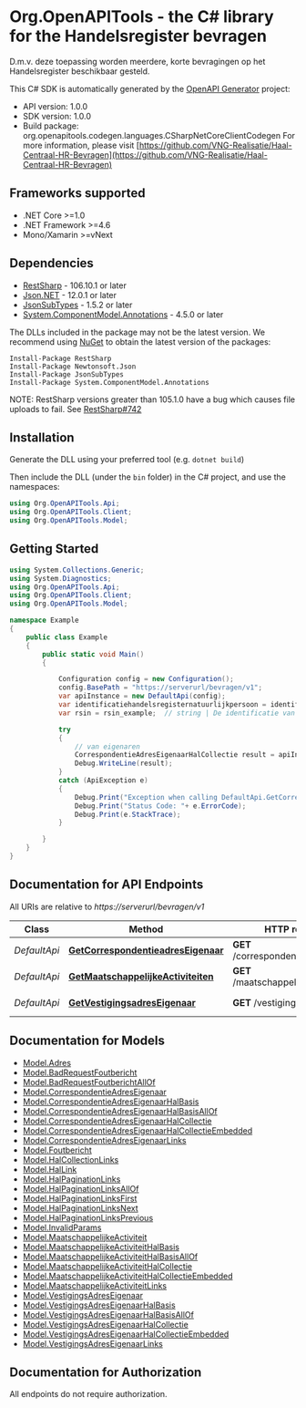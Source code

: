 # Org.OpenAPITools - the C# library for the Handelsregister bevragen

D.m.v. deze toepassing worden meerdere, korte bevragingen op het Handelsregister beschikbaar gesteld.

This C# SDK is automatically generated by the [OpenAPI Generator](https://openapi-generator.tech) project:

- API version: 1.0.0
- SDK version: 1.0.0
- Build package: org.openapitools.codegen.languages.CSharpNetCoreClientCodegen
    For more information, please visit [https://github.com/VNG-Realisatie/Haal-Centraal-HR-Bevragen](https://github.com/VNG-Realisatie/Haal-Centraal-HR-Bevragen)

<a name="frameworks-supported"></a>
## Frameworks supported
- .NET Core >=1.0
- .NET Framework >=4.6
- Mono/Xamarin >=vNext

<a name="dependencies"></a>
## Dependencies

- [RestSharp](https://www.nuget.org/packages/RestSharp) - 106.10.1 or later
- [Json.NET](https://www.nuget.org/packages/Newtonsoft.Json/) - 12.0.1 or later
- [JsonSubTypes](https://www.nuget.org/packages/JsonSubTypes/) - 1.5.2 or later
- [System.ComponentModel.Annotations](https://www.nuget.org/packages/System.ComponentModel.Annotations) - 4.5.0 or later

The DLLs included in the package may not be the latest version. We recommend using [NuGet](https://docs.nuget.org/consume/installing-nuget) to obtain the latest version of the packages:
```
Install-Package RestSharp
Install-Package Newtonsoft.Json
Install-Package JsonSubTypes
Install-Package System.ComponentModel.Annotations
```

NOTE: RestSharp versions greater than 105.1.0 have a bug which causes file uploads to fail. See [RestSharp#742](https://github.com/restsharp/RestSharp/issues/742)

<a name="installation"></a>
## Installation
Generate the DLL using your preferred tool (e.g. `dotnet build`)

Then include the DLL (under the `bin` folder) in the C# project, and use the namespaces:
```csharp
using Org.OpenAPITools.Api;
using Org.OpenAPITools.Client;
using Org.OpenAPITools.Model;
```
<a name="getting-started"></a>
## Getting Started

```csharp
using System.Collections.Generic;
using System.Diagnostics;
using Org.OpenAPITools.Api;
using Org.OpenAPITools.Client;
using Org.OpenAPITools.Model;

namespace Example
{
    public class Example
    {
        public static void Main()
        {

            Configuration config = new Configuration();
            config.BasePath = "https://serverurl/bevragen/v1";
            var apiInstance = new DefaultApi(config);
            var identificatiehandelsregisternatuurlijkpersoon = identificatiehandelsregisternatuurlijkpersoon_example;  // string | Het burgerservicenummer van de persoon die een zakelijk recht op een kadastraal onroerende zaak heeft. Deze persoon is zakelijk gerechtigde van de kadastraal onroerende zaak. Door deze query-parameter te gebruiken worden Kadastraal Onroerende Zaken geretourneerd waar deze persoon een zakelijk recht op heeft. (optional) 
            var rsin = rsin_example;  // string | De identificatie van de NietNatuurlijkPersoon, bijvoorbeel een rechtspersoon (evt in oprichting), een samenwerkingsverband of een eenmanszaak met meerdere eigenaren (optional) 

            try
            {
                // van eigenaren
                CorrespondentieAdresEigenaarHalCollectie result = apiInstance.GetCorrespondentieadresEigenaar(identificatiehandelsregisternatuurlijkpersoon, rsin);
                Debug.WriteLine(result);
            }
            catch (ApiException e)
            {
                Debug.Print("Exception when calling DefaultApi.GetCorrespondentieadresEigenaar: " + e.Message );
                Debug.Print("Status Code: "+ e.ErrorCode);
                Debug.Print(e.StackTrace);
            }

        }
    }
}
```

<a name="documentation-for-api-endpoints"></a>
## Documentation for API Endpoints

All URIs are relative to *https://serverurl/bevragen/v1*

Class | Method | HTTP request | Description
------------ | ------------- | ------------- | -------------
*DefaultApi* | [**GetCorrespondentieadresEigenaar**](docs/DefaultApi.md#getcorrespondentieadreseigenaar) | **GET** /correspondentieadressen | van eigenaren
*DefaultApi* | [**GetMaatschappelijkeActiviteiten**](docs/DefaultApi.md#getmaatschappelijkeactiviteiten) | **GET** /maatschappelijkeactiviteiten | van personen
*DefaultApi* | [**GetVestigingsadresEigenaar**](docs/DefaultApi.md#getvestigingsadreseigenaar) | **GET** /vestigingsadressen | van een persoon


<a name="documentation-for-models"></a>
## Documentation for Models

 - [Model.Adres](docs/Adres.md)
 - [Model.BadRequestFoutbericht](docs/BadRequestFoutbericht.md)
 - [Model.BadRequestFoutberichtAllOf](docs/BadRequestFoutberichtAllOf.md)
 - [Model.CorrespondentieAdresEigenaar](docs/CorrespondentieAdresEigenaar.md)
 - [Model.CorrespondentieAdresEigenaarHalBasis](docs/CorrespondentieAdresEigenaarHalBasis.md)
 - [Model.CorrespondentieAdresEigenaarHalBasisAllOf](docs/CorrespondentieAdresEigenaarHalBasisAllOf.md)
 - [Model.CorrespondentieAdresEigenaarHalCollectie](docs/CorrespondentieAdresEigenaarHalCollectie.md)
 - [Model.CorrespondentieAdresEigenaarHalCollectieEmbedded](docs/CorrespondentieAdresEigenaarHalCollectieEmbedded.md)
 - [Model.CorrespondentieAdresEigenaarLinks](docs/CorrespondentieAdresEigenaarLinks.md)
 - [Model.Foutbericht](docs/Foutbericht.md)
 - [Model.HalCollectionLinks](docs/HalCollectionLinks.md)
 - [Model.HalLink](docs/HalLink.md)
 - [Model.HalPaginationLinks](docs/HalPaginationLinks.md)
 - [Model.HalPaginationLinksAllOf](docs/HalPaginationLinksAllOf.md)
 - [Model.HalPaginationLinksFirst](docs/HalPaginationLinksFirst.md)
 - [Model.HalPaginationLinksNext](docs/HalPaginationLinksNext.md)
 - [Model.HalPaginationLinksPrevious](docs/HalPaginationLinksPrevious.md)
 - [Model.InvalidParams](docs/InvalidParams.md)
 - [Model.MaatschappelijkeActiviteit](docs/MaatschappelijkeActiviteit.md)
 - [Model.MaatschappelijkeActiviteitHalBasis](docs/MaatschappelijkeActiviteitHalBasis.md)
 - [Model.MaatschappelijkeActiviteitHalBasisAllOf](docs/MaatschappelijkeActiviteitHalBasisAllOf.md)
 - [Model.MaatschappelijkeActiviteitHalCollectie](docs/MaatschappelijkeActiviteitHalCollectie.md)
 - [Model.MaatschappelijkeActiviteitHalCollectieEmbedded](docs/MaatschappelijkeActiviteitHalCollectieEmbedded.md)
 - [Model.MaatschappelijkeActiviteitLinks](docs/MaatschappelijkeActiviteitLinks.md)
 - [Model.VestigingsAdresEigenaar](docs/VestigingsAdresEigenaar.md)
 - [Model.VestigingsAdresEigenaarHalBasis](docs/VestigingsAdresEigenaarHalBasis.md)
 - [Model.VestigingsAdresEigenaarHalBasisAllOf](docs/VestigingsAdresEigenaarHalBasisAllOf.md)
 - [Model.VestigingsAdresEigenaarHalCollectie](docs/VestigingsAdresEigenaarHalCollectie.md)
 - [Model.VestigingsAdresEigenaarHalCollectieEmbedded](docs/VestigingsAdresEigenaarHalCollectieEmbedded.md)
 - [Model.VestigingsAdresEigenaarLinks](docs/VestigingsAdresEigenaarLinks.md)


<a name="documentation-for-authorization"></a>
## Documentation for Authorization

All endpoints do not require authorization.
